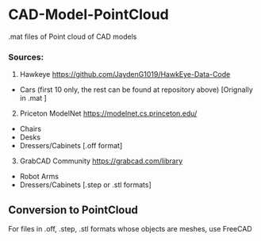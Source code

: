 # CAD-Model-PointCloud
.mat files of Point cloud of CAD models

### Sources:
1. Hawkeye
https://github.com/JaydenG1019/HawkEye-Data-Code
- Cars (first 10 only, the rest can be found at repository above)
[Orignally in .mat ]

2. Priceton ModelNet
https://modelnet.cs.princeton.edu/
- Chairs
- Desks
- Dressers/Cabinets
[.off format]

3. GrabCAD Community
https://grabcad.com/library
- Robot Arms
- Dressers/Cabinets
[.step or .stl formats]

## Conversion to PointCloud 
For files in .off, .step, .stl formats whose objects are meshes, use FreeCAD


